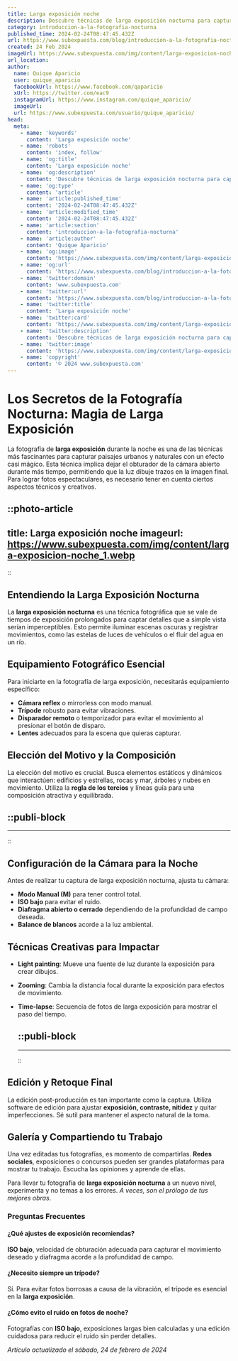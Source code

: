 ```yaml
---
title: Larga exposición noche
description: Descubre técnicas de larga exposición nocturna para capturar la belleza del cielo estrellado y paisajes mágicos. Fotografía de ensueño al alcance.
category: introduccion-a-la-fotografia-nocturna
published_time: 2024-02-24T08:47:45.432Z
url: https://www.subexpuesta.com/blog/introduccion-a-la-fotografia-nocturna/larga-exposicion-noche
created: 24 Feb 2024
imageUrl: https://www.subexpuesta.com/img/content/larga-exposicion-noche_1.webp
url_location:
author:
  name: Quique Aparicio
  user: quique_aparicio
  facebookUrl: https://www.facebook.com/qaparicio
  xUrl: https://twitter.com/eac9
  instagramUrl: https://www.instagram.com/quique_aparicio/
  imageUrl: 
  url: https://www.subexpuesta.com/usuario/quique_aparicio/
head:
  meta:
    - name: 'keywords'
      content: 'Larga exposición noche'
    - name: 'robots'
      content: 'index, follow'
    - name: 'og:title'
      content: 'Larga exposición noche'
    - name: 'og:description'
      content: 'Descubre técnicas de larga exposición nocturna para capturar la belleza del cielo estrellado y paisajes mágicos. Fotografía de ensueño al alcance.'
    - name: 'og:type'
      content: 'article'
    - name: 'article:published_time'
      content: '2024-02-24T08:47:45.432Z'
    - name: 'article:modified_time'
      content: '2024-02-24T08:47:45.432Z'
    - name: 'article:section'
      content: 'introduccion-a-la-fotografia-nocturna'
    - name: 'article:author'
      content: 'Quique Aparicio'
    - name: 'og:image'
      content: 'https://www.subexpuesta.com/img/content/larga-exposicion-noche_1.webp'
    - name: 'og:url'
      content: 'https://www.subexpuesta.com/blog/introduccion-a-la-fotografia-nocturna/larga-exposicion-noche'
    - name: 'twitter:domain'
      content: 'www.subexpuesta.com'
    - name: 'twitter:url'
      content: 'https://www.subexpuesta.com/blog/introduccion-a-la-fotografia-nocturna/larga-exposicion-noche'
    - name: 'twitter:title'
      content: 'Larga exposición noche'
    - name: 'twitter:card'
      content: 'https://www.subexpuesta.com/img/content/larga-exposicion-noche_1.webp'
    - name: 'twitter:description'
      content: 'Descubre técnicas de larga exposición nocturna para capturar la belleza del cielo estrellado y paisajes mágicos. Fotografía de ensueño al alcance.'
    - name: 'twitter:image'
      content: 'https://www.subexpuesta.com/img/content/larga-exposicion-noche_1.webp'
    - name: 'copyright'
      content: '© 2024 www.subexpuesta.com'
---
```

# Los Secretos de la Fotografía Nocturna: Magia de Larga Exposición

La fotografía de **larga exposición** durante la noche es una de las técnicas más fascinantes para capturar paisajes urbanos y naturales con un efecto casi mágico. Esta técnica implica dejar el obturador de la cámara abierto durante más tiempo, permitiendo que la luz dibuje trazos en la imagen final. Para lograr fotos espectaculares, es necesario tener en cuenta ciertos aspectos técnicos y creativos.


::photo-article
---
title: Larga exposición noche
imageurl: https://www.subexpuesta.com/img/content/larga-exposicion-noche_1.webp
---
::


## Entendiendo la Larga Exposición Nocturna

La **larga exposición nocturna** es una técnica fotográfica que se vale de tiempos de exposición prolongados para captar detalles que a simple vista serían imperceptibles. Esto permite iluminar escenas oscuras y registrar movimientos, como las estelas de luces de vehículos o el fluir del agua en un río.

## Equipamiento Fotográfico Esencial

Para iniciarte en la fotografía de larga exposición, necesitarás equipamiento específico:

- **Cámara reflex** o mirrorless con modo manual.
- **Trípode** robusto para evitar vibraciones.
- **Disparador remoto** o temporizador para evitar el movimiento al presionar el botón de disparo.
- **Lentes** adecuados para la escena que quieras capturar.

## Elección del Motivo y la Composición

La elección del motivo es crucial. Busca elementos estáticos y dinámicos que interactúen: edificios y estrellas, rocas y mar, árboles y nubes en movimiento. Utiliza la **regla de los tercios** y líneas guía para una composición atractiva y equilibrada.


  ::publi-block
  ---
  ---
  ::
  
  
## Configuración de la Cámara para la Noche

Antes de realizar tu captura de larga exposición nocturna, ajusta tu cámara:

- **Modo Manual (M)** para tener control total.
- **ISO bajo** para evitar el ruido.
- **Diafragma abierto o cerrado** dependiendo de la profundidad de campo deseada.
- **Balance de blancos** acorde a la luz ambiental.

## Técnicas Creativas para Impactar

- **Light painting**: Mueve una fuente de luz durante la exposición para crear dibujos.
- **Zooming**: Cambia la distancia focal durante la exposición para efectos de movimiento.
- **Time-lapse**: Secuencia de fotos de larga exposición para mostrar el paso del tiempo.


  ::publi-block
  ---
  ---
  ::
  
  
## Edición y Retoque Final

La edición post-producción es tan importante como la captura. Utiliza software de edición para ajustar **exposición, contraste, nitidez** y quitar imperfecciones. Sé sutil para mantener el aspecto natural de la toma.

## Galería y Compartiendo tu Trabajo

Una vez editadas tus fotografías, es momento de compartirlas. **Redes sociales**, exposiciones o concursos pueden ser grandes plataformas para mostrar tu trabajo. Escucha las opiniones y aprende de ellas.

Para llevar tu fotografía de **larga exposición nocturna** a un nuevo nivel, experimenta y no temas a los errores. *A veces, son el prólogo de tus mejores obras*.

### Preguntas Frecuentes

#### ¿Qué ajustes de exposición recomiendas?
**ISO bajo**, velocidad de obturación adecuada para capturar el movimiento deseado y diafragma acorde a la profundidad de campo.

#### ¿Necesito siempre un trípode?
Sí. Para evitar fotos borrosas a causa de la vibración, el trípode es esencial en la **larga exposición**.

#### ¿Cómo evito el ruido en fotos de noche?
Fotografías con **ISO bajo**, exposiciones largas bien calculadas y una edición cuidadosa para reducir el ruido sin perder detalles.

_Artículo actualizado el sábado, 24 de febrero de 2024_